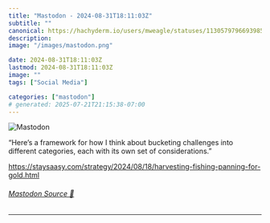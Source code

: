 ```yaml
---
title: "Mastodon - 2024-08-31T18:11:03Z"
subtitle: ""
canonical: https://hachyderm.io/users/mweagle/statuses/113057979669398598
description:
image: "/images/mastodon.png"

date: 2024-08-31T18:11:03Z
lastmod: 2024-08-31T18:11:03Z
image: ""
tags: ["Social Media"]

categories: ["mastodon"]
# generated: 2025-07-21T21:15:38-07:00
---
```

![Mastodon](/images/mastodon.png)

<p>“Here’s a framework for how I think about bucketing challenges into different categories, each with its own set of considerations.”</p><p><a href="https://staysaasy.com/strategy/2024/08/18/harvesting-fishing-panning-for-gold.html" target="_blank" rel="nofollow noopener noreferrer" translate="no"><span class="invisible">https://</span><span class="ellipsis">staysaasy.com/strategy/2024/08</span><span class="invisible">/18/harvesting-fishing-panning-for-gold.html</span></a></p>


###### [Mastodon Source 🐘](https://hachyderm.io/@mweagle/113057979669398598)

___
